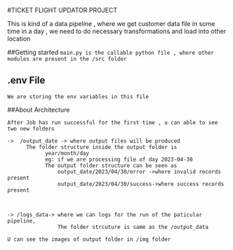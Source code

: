 #TICKET FLIGHT UPDATOR PROJECT

This is kind of a data pipeline , where we get customer data file in some time in a day , we need to do necessary transformations
and load into other location

##Getting started
```main.py is the callable python file , where other modules are present in the /src folder```


## .env File 
```We are storing the env variables in this file ```

##About Architecture 
```
After Job has run successful for the first time , u can able to see 
two new folders 

->  /output_date -> where output files will be produced 
      The folder structure inside the output folder is 
            year/month/day 
            eg: if we are processing file of day 2023-04-30
            The output folder structure can be seen as
                output_date/2023/04/30/error ->where invalid records present
                output_date/2023/04/30/success->where success records present
               


-> /logs_data-> where we can logs for the run of the paticular pipeline,
                The folder strcuture is same as the /output_data

U can see the images of output folder in /img folder 